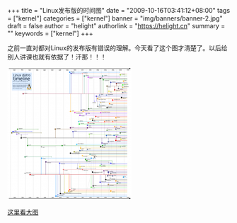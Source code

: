 +++
title = "Linux发布版的时间图"
date = "2009-10-16T03:41:12+08:00"
tags = ["kernel"]
categories = ["kernel"]
banner = "img/banners/banner-2.jpg"
draft = false
author = "helight"
authorlink = "https://helight.cn"
summary = ""
keywords = ["kernel"]
+++

之前一直对都对Linux的发布版有错误的理解。今天看了这个图才清楚了。以后给别人讲课也就有依据了！汗那！！！
<!--more-->
![../../imgs/2009/10/linux-vendor.png](../../imgs/2009/10/linux-vendor-281x300.png)

[这里看大图](../../imgs/2009/10/linux-vendor.png)